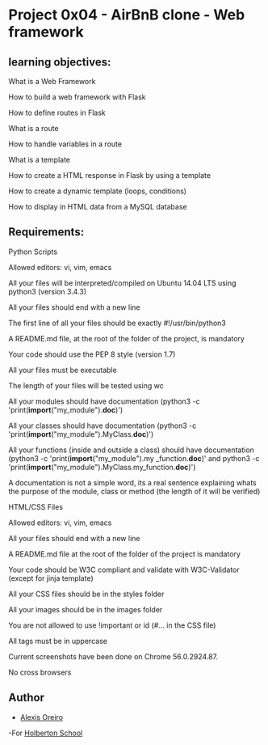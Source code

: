# Project 0x04 - AirBnB clone - Web framework

## learning objectives:

What is a Web Framework

How to build a web framework with Flask

How to define routes in Flask

What is a route

How to handle variables in a route

What is a template

How to create a HTML response in Flask by using a template

How to create a dynamic template (loops, conditions)

How to display in HTML data from a MySQL database

## Requirements:

Python Scripts

Allowed editors: vi, vim, emacs

All your files will be interpreted/compiled on Ubuntu 14.04 LTS using python3 (version 3.4.3)

All your files should end with a new line

The first line of all your files should be exactly #!/usr/bin/python3

A README.md file, at the root of the folder of the project, is mandatory

Your code should use the PEP 8 style (version 1.7)

All your files must be executable

The length of your files will be tested using wc

All your modules should have documentation (python3 -c 'print(__import__("my_module").__doc__)')

All your classes should have documentation (python3 -c 'print(__import__("my_module").MyClass.__doc__)')

All your functions (inside and outside a class) should have documentation (python3 -c 'print(__import__("my_module").my
_function.__doc__)' and python3 -c 'print(__import__("my_module").MyClass.my_function.__doc__)')

A documentation is not a simple word, its a real sentence explaining whats the purpose of the module, class or method (the length of it will be verified)


HTML/CSS Files

Allowed editors: vi, vim, emacs

All your files should end with a new line

A README.md file at the root of the folder of the project is mandatory

Your code should be W3C compliant and validate with W3C-Validator (except for jinja template)

All your CSS files should be in the styles folder

All your images should be in the images folder

You are not allowed to use !important or id (#... in the CSS file)

All tags must be in uppercase

Current screenshots have been done on Chrome 56.0.2924.87.

No cross browsers

## Author


- [Alexis Oreiro](https://github.com/alexoreiro)


-For [Holberton School](https://www.holbertonschool.com/uy)